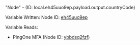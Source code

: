 "Node" - (ID: local.eh45uuo9ep.payload.output.countryCode)

Variable Written:
Node ID: [eh45uuo9ep](../nodes/eh45uuo9ep.md)

Variable Reads:
* PingOne MFA (Node ID: [ybbdsq2fzf](../nodes/ybbdsq2fzf.md))
